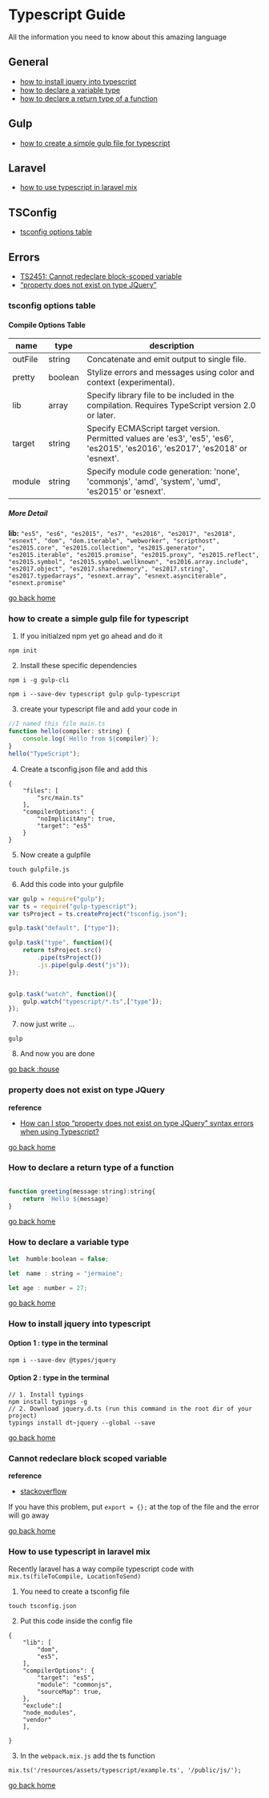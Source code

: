 # Typescript Guide

All the information you need to know about this amazing language

## General

- [how to install jquery into typescript][jquery-type]
- [how to declare a variable type][data-type]
- [how to declare a return type of a function][function-type]

## Gulp

- [how to create a simple gulp file for typescript][gulp-type]


## Laravel

- [how to use typescript in laravel mix][type-mix]

## TSConfig

- [tsconfig options table][config-table]

## Errors
-  [TS2451: Cannot redeclare block-scoped variable ][redeclare-variable]
- [“property does not exist on type JQuery” ][jquery-error]

[config-table]:#tsconfig-options-table
[jquery-error]:#propery-does-not-exist-on-type-jquery
[gulp-type]:#how-to-create-a-simple-gulp-file-for-typescript
[function-type]:#how-to-declare-a-return-type-of-a-function
[data-type]:#how-to-declare-a-variable-type
[jquery-type]:#how-to-install-jquery-into-typescript
[redeclare-variable]:#cannot-redeclare-block-scoped-variable
[home]:#typescript-guide
[type-mix]:#how-to-use-typescript-in-laravel-mix


### tsconfig options table 

#### Compile Options Table 

name|type|description
-|-|-
outFile|string|Concatenate and emit output to single file.
pretty|boolean|Stylize errors and messages using color and context (experimental).
lib|array|Specify library file to be included in the compilation. Requires TypeScript version 2.0 or later.
target|string|Specify ECMAScript target version. Permitted values are 'es3', 'es5', 'es6', 'es2015', 'es2016', 'es2017', 'es2018' or 'esnext'.
module|string|Specify module code generation: 'none', 'commonjs', 'amd', 'system', 'umd', 'es2015' or 'esnext'.

##### More Detail 

**lib:** `"es5", "es6", "es2015", "es7", "es2016", "es2017", "es2018", "esnext", "dom", "dom.iterable", "webworker", "scripthost", "es2015.core", "es2015.collection", "es2015.generator", "es2015.iterable",
                        "es2015.promise", "es2015.proxy", "es2015.reflect", "es2015.symbol", "es2015.symbol.wellknown", "es2016.array.include", "es2017.object", "es2017.sharedmemory", "es2017.string", "es2017.typedarrays", "esnext.array", "esnext.asynciterable", "esnext.promise"`

[go back home][home]

### how to create a simple gulp file for typescript

1. If you initialzed npm yet go ahead and do it 

```
npm init
```
2. Install these specific dependencies

```
npm i -g gulp-cli

npm i --save-dev typescript gulp gulp-typescript
```

3. create your typescript file and add your code in

```js
//I named this file main.ts
function hello(compiler: string) {
    console.log(`Hello from ${compiler}`);
}
hello("TypeScript");
```
4. Create a tsconfig.json file and add this

```
{
    "files": [
        "src/main.ts"
    ],
    "compilerOptions": {
        "noImplicitAny": true,
        "target": "es5"
    }
}
```
5. Now create a gulpfile

```
touch gulpfile.js
```
6. Add this code into your gulpfile

```js
var gulp = require("gulp");
var ts = require("gulp-typescript");
var tsProject = ts.createProject("tsconfig.json");

gulp.task("default", ["type"]);

gulp.task("type", function(){
    return tsProject.src()
        .pipe(tsProject())
        .js.pipe(gulp.dest("js"));
});


gulp.task("watch", function(){
    gulp.watch("typescript/*.ts",["type"]);
});
```

7. now just write ...

```
gulp
```

8. And now you are done


[go back :house][home]

### property does not exist on type JQuery

**reference**
- [How can I stop “property does not exist on type JQuery” syntax errors when using Typescript?](https://stackoverflow.com/questions/24984014/how-can-i-stop-property-does-not-exist-on-type-jquery-syntax-errors-when-using)

[go back home][home]

### How to declare a return type of a function

```js

function greeting(message:string):string{
    return `Hello ${message}`
}
```

[go back home][home]

### How to declare a variable type


```js
let  humble:boolean = false;

let  name : string = "jermaine";

let age : number = 27;
```

[go back home][home]

### How to install jquery into typescript

#### Option 1 : type in the terminal

```
npm i --save-dev @types/jquery

```

#### Option 2 : type in the terminal 

```
// 1. Install typings
npm install typings -g
// 2. Download jquery.d.ts (run this command in the root dir of your project)
typings install dt~jquery --global --save

```

[go back home][home]

### Cannot redeclare block scoped variable

**reference**
- [stackoverflow](https://stackoverflow.com/questions/40900791/cannot-redeclare-block-scoped-variable-in-unrelated-files)

If you have this problem, put `export = {};` at the top of the file and the error will go away

[go back home][home]


### How to use typescript in laravel mix

Recently laravel has a way compile typescript code with `mix.ts(fileToCompile, LocationToSend)`

1. You need to  create a tsconfig file

```
touch tsconfig.json
```

2. Put this code inside the config file

```
{
    "lib": [
        "dom",
        "es5",
    ],
    "compilerOptions": {
        "target": "es5",
        "module": "commonjs",
        "sourceMap": true,
    },
    "exclude":[
	"node_modules",
	"vendor"
	],

}
```
3. In the `webpack.mix.js` add the ts function

```
mix.ts('/resources/assets/typescript/example.ts', '/public/js/');

```

[go back home][home]
